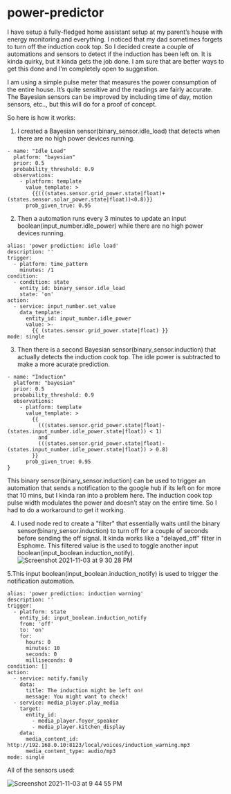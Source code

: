 # power-predictor

I have setup a fully-fledged home assistant setup at my parent’s house with energy monitoring and everything. I noticed that my dad sometimes forgets to turn off the induction cook top. So I decided create a couple of automations and sensors to detect if the induction has been left on. It is kinda quirky, but it kinda gets the job done. I am sure that are better ways to get this done and I'm completely open to suggestion.


I am using a simple pulse meter that measures the power consumption of the entire house. It’s quite sensitive and the readings are fairly accurate. The Bayesian sensors can be improved by including time of day, motion sensors, etc.., but this will do for a proof of concept.

So here is how it works:

1. I created a Bayesian sensor(binary_sensor.idle_load) that detects when there are no high power devices running.
```
- name: "Idle Load"
  platform: "bayesian"
  prior: 0.5
  probability_threshold: 0.9
  observations:
    - platform: template
      value_template: >
        {{(((states.sensor.grid_power.state|float)+(states.sensor.solar_power.state|float))<0.8)}}
      prob_given_true: 0.95 
```

2. Then a automation runs every 3 minutes to update an input boolean(input_number.idle_power) while there are no high power devices running.
```
alias: 'power prediction: idle load'
description: ''
trigger:
  - platform: time_pattern
    minutes: /1
condition:
  - condition: state
    entity_id: binary_sensor.idle_load
    state: 'on'
action:
  - service: input_number.set_value
    data_template:
      entity_id: input_number.idle_power
      value: >-
        {{ (states.sensor.grid_power.state|float) }}
mode: single
```
3. Then there is a second Bayesian sensor(binary_sensor.induction) that actually detects the induction cook top. The idle power is subtracted to make a more acurate prediction.
```
- name: "Induction"
  platform: "bayesian"
  prior: 0.5
  probability_threshold: 0.9
  observations:
    - platform: template
      value_template: >
        {{ 
          (((states.sensor.grid_power.state|float)-(states.input_number.idle_power.state|float)) < 1)
          and
          (((states.sensor.grid_power.state|float)-(states.input_number.idle_power.state|float)) > 0.8)
        }} 
      prob_given_true: 0.95  
}
```

This binary sensor(binary_sensor.induction) can be used to trigger an automation that sends a notification to the google hub if its left on for more that 10 mins, but I kinda ran into a problem here. The induction cook top pulse width modulates the power and doesn’t stay on the entire time. So I had to do a workaround to get it working.

4. I used node red to create a "filter" that essentially waits until the binary sensor(binary_sensor.induction) to turn off for a couple of seconds before sending the off signal. It kinda works like a "delayed_off" filter in Esphome. This filtered value is the used to toggle another input boolean(input_boolean.induction_notify). 
![Screenshot 2021-11-03 at 9 30 28 PM](https://user-images.githubusercontent.com/61015809/140096848-3d3342a8-7af5-4055-9870-3841e99b649c.png)

5.This input boolean(input_boolean.induction_notify) is used to trigger the notification automation.
```
alias: 'power prediction: induction warning'
description: ''
trigger:
  - platform: state
    entity_id: input_boolean.induction_notify
    from: 'off'
    to: 'on'
    for:
      hours: 0
      minutes: 10
      seconds: 0
      milliseconds: 0
condition: []
action:
  - service: notify.family
    data:
      title: The induction might be left on!
      message: You might want to check!
  - service: media_player.play_media
    target:
      entity_id:
        - media_player.foyer_speaker
        - media_player.kitchen_display
    data:
      media_content_id: http://192.168.0.10:8123/local/voices/induction_warning.mp3
      media_content_type: audio/mp3
mode: single

```

All of the sensors used:

![Screenshot 2021-11-03 at 9 44 55 PM](https://user-images.githubusercontent.com/61015809/140099770-fd7c2b73-048b-465a-9c72-a4c54a973ce2.png)
